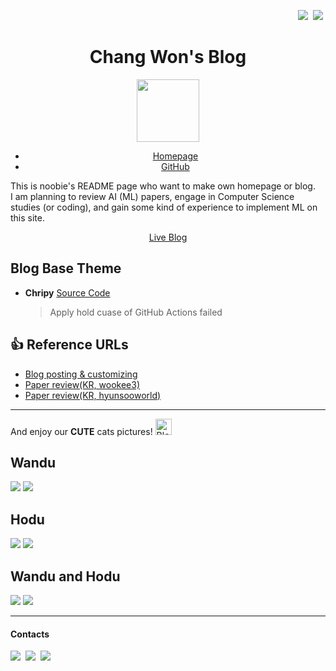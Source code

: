 <div align="right">

<a href = "https://github.com/Penil93/blog/blob/main/docs/README.en.md"><img src = "https://img.shields.io/badge/lang-한-red.svg"/></a>&nbsp;
<a href = "https://github.com/Penil93/blog/blob/main/docs/README.md"><img src = "https://img.shields.io/badge/lang-En-blue.svg"/></a>&nbsp;

</div>

<div align="center">

  <h1>Chang Won's Blog</h1>

  <img src="assets/img/images/dev-jeans.png" width="100" height="auto" />
  <br>

  - [Homepage](https://penil93.github.io/blog/)
  - [GitHub](https://github.com/Penil93/blog)
  
</div>

<p>
This is noobie's README page who want to make own homepage or blog.<br>
I am planning to review AI (ML) papers, engage in Computer Science studies (or coding), and gain some kind of experience to implement ML on this site.
</p>

<div align="center">

  <a href="https://penil93.github.io/blog/">Live Blog</a>

</div>

## Blog Base Theme
- **Chripy** [Source Code](https://github.com/cotes2020/jekyll-theme-chirpy)
  > Apply hold cuase of GitHub Actions failed

## 👍 Reference URLs
- [Blog posting & customizing](https://github.com/ansohxxn/ansohxxn.github.io)
- [Paper review(KR, wookee3)](https://github.com/wookee3/paper-review)
- [Paper review(KR, hyunsooworld)](https://hyunsooworld.tistory.com/)

---

And enjoy our **CUTE** cats pictures!
<a href="https://emoji.gg/emoji/6876_BlobCatLove"><img src="https://cdn3.emoji.gg/emojis/6876_BlobCatLove.png" width="26px" height="auto" alt="BlobCatLove"></a>

## Wandu
<img src="assets/img/images/wandu.jpeg" width="auto" height="auto" />
<img src="assets/img/images/wandu2.jpeg" width="auto" height="auto" />

## Hodu
<img src="assets/img/images/hodu.jpeg" width="auto" height="auto" />
<img src="assets/img/images/hodu2.jpeg" width="auto" height="auto" />

## Wandu and Hodu
<img src="assets/img/images/wandu-and-hodu.jpeg" width="auto" height="auto" />
<img src="assets/img/images/wandu-and-hodu2.jpeg" width="auto" height="auto" />

---

<h4>Contacts</h4>

<a href="mailto:k0611c@gmail.com"><img src ="https://img.shields.io/badge/Gmail-d14836?style=flat-square&logo=Gmail&logoColor=white"/></a>&nbsp;
<a href="https://www.linkedin.com/in/%EC%B0%BD%EC%99%84-%EA%B9%80-31252413b/"><img src="https://img.shields.io/badge/LinkedIn-0A66C2?style=flat-square&logo=linkedin&logoColor=white"/></a>&nbsp;
<a href="https://www.researchgate.net/profile/Chang-Won-Kim-3"><img src="https://img.shields.io/badge/ResearchGate-00CCBB?style=flat-square&logo=ResearchGate&logoColor=white"/></a>&nbsp;